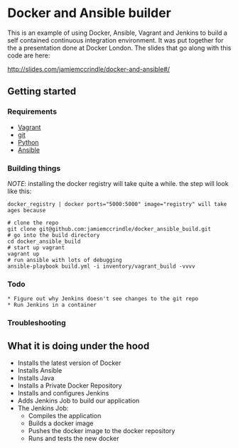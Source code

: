 # Docker and Ansible builder

This is an example of using Docker, Ansible, Vagrant and Jenkins to build a self contained continuous 
integration environment. It was put together for the a presentation done at Docker London. The slides 
that go along with this code are here:

http://slides.com/jamiemccrindle/docker-and-ansible#/

## Getting started

### Requirements

* [Vagrant](http://www.vagrantup.com/)
* [git](http://git-scm.com/)
* [Python](https://www.python.org/)
* [Ansible](http://www.ansible.com/home)

### Building things

_NOTE_: installing the docker registry will take quite a while. the step will look like this:

    docker_registry | docker ports="5000:5000" image="registry" will take ages because

    # clone the repo
    git clone git@github.com:jamiemccrindle/docker_ansible_build.git
    # go into the build directory
    cd docker_ansible_build
    # start up vagrant
    vagrant up
    # run ansible with lots of debugging
    ansible-playbook build.yml -i inventory/vagrant_build -vvvv
    
    
### Todo

    * Figure out why Jenkins doesn't see changes to the git repo
    * Run Jenkins in a container
    
### Troubleshooting

## What it is doing under the hood

* Installs the latest version of Docker
* Installs Ansible
* Installs Java
* Installs a Private Docker Repository
* Installs and configures Jenkins
* Adds Jenkins Job to build our application
* The Jenkins Job:
    * Compiles the application
    * Builds a docker image
    * Pushes the docker image to the docker repository
    * Runs and tests the new docker